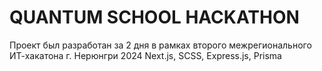 # QUANTUM SCHOOL HACKATHON

Проект был разработан за 2 дня в рамках второго межрегионального ИТ-хакатона г. Нерюнгри 2024
Next.js, SCSS, Express.js, Prisma
